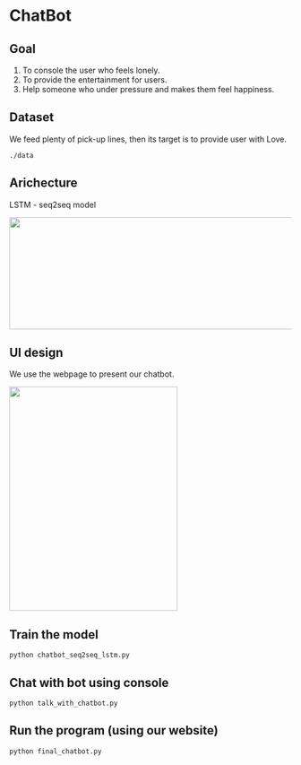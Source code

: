 # ChatBot
## Goal
1. To console the user who feels lonely.
2. To provide the entertainment for users.
3. Help someone who under pressure and makes them feel happiness.


## Dataset
We feed plenty of pick-up lines, then its target is to provide user with Love.
```
./data
```

## Arichecture
LSTM - seq2seq model

  <img src="https://user-images.githubusercontent.com/59599987/177511351-46aaa6d6-09a9-435b-b302-967b2a1cee18.png" width="600" height="200">


## UI design
We use the webpage to present our chatbot.

<img src="https://user-images.githubusercontent.com/59599987/177511281-fd131d09-6af6-40b5-a13a-42fe23e9be5b.png" width="300" height="400">


## Train the model
```
python chatbot_seq2seq_lstm.py
```

## Chat with bot using console
```
python talk_with_chatbot.py
```

## Run the program (using our website)
```
python final_chatbot.py
```
